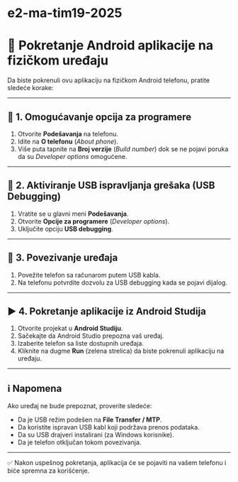 # e2-ma-tim19-2025
# 📱 Pokretanje Android aplikacije na fizičkom uređaju

Da biste pokrenuli ovu aplikaciju na fizičkom Android telefonu, pratite sledeće korake:

---

## 🔧 1. Omogućavanje opcija za programere

1. Otvorite **Podešavanja** na telefonu.
2. Idite na **O telefonu** (*About phone*).
3. Više puta tapnite na **Broj verzije** (*Build number*) dok se ne pojavi poruka da su *Developer options* omogućene.

---

## 🐞 2. Aktiviranje USB ispravljanja grešaka (USB Debugging)

1. Vratite se u glavni meni **Podešavanja**.
2. Otvorite **Opcije za programere** (*Developer options*).
3. Uključite opciju **USB debugging**.

---

## 🔌 3. Povezivanje uređaja

1. Povežite telefon sa računarom putem USB kabla.
2. Na telefonu potvrdite dozvolu za USB debugging kada se pojavi dijalog.

---

## ▶️ 4. Pokretanje aplikacije iz Android Studija

1. Otvorite projekat u **Android Studiju**.
2. Sačekajte da Android Studio prepozna vaš uređaj.
3. Izaberite telefon sa liste dostupnih uređaja.
4. Kliknite na dugme **Run** (zelena strelica) da biste pokrenuli aplikaciju na uređaju.

---

## ℹ️ Napomena

Ako uređaj ne bude prepoznat, proverite sledeće:

- Da je USB režim podešen na **File Transfer / MTP**.
- Da koristite ispravan USB kabl koji podržava prenos podataka.
- Da su USB drajveri instalirani (za Windows korisnike).
- Da je telefon otključan tokom povezivanja.

---

✅ Nakon uspešnog pokretanja, aplikacija će se pojaviti na vašem telefonu i biće spremna za korišćenje.


